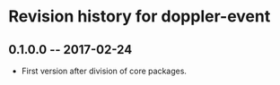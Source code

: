 # Revision history for doppler-event

## 0.1.0.0  -- 2017-02-24

* First version after division of core packages.
